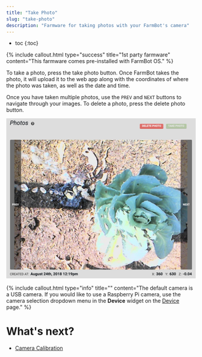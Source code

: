 ```yaml
---
title: "Take Photo"
slug: "take-photo"
description: "Farmware for taking photos with your FarmBot's camera"
---
```


* toc
{:toc}


{%
include callout.html
type="success"
title="1st party farmware"
content="This farmware comes pre-installed with FarmBot OS."
%}

To take a photo, press the <span class="fb-button fb-green">take photo</span> button. Once FarmBot takes the photo, it will upload it to the web app along with the coordinates of where the photo was taken, as well as the date and time.

Once you have taken multiple photos, use the `PREV` and `NEXT` buttons to navigate through your images. To delete a photo, press the <span class="fb-button fb-red">delete photo</span> button.


![Screen Shot 2019-05-02 at 5.42.10 PM.png](_images/Screen_Shot_2019-05-02_at_5.42.10_PM.png)



{%
include callout.html
type="info"
title=""
content="The default camera is a USB camera. If you would like to use a Raspberry Pi camera, use the camera selection dropdown menu in the **Device** widget on the [Device](../device.md#device) page."
%}


# What's next?

 * [Camera Calibration](camera-calibration.md)
